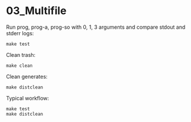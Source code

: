 # 03_Multifile

Run prog, prog-a, prog-so with 0, 1, 3 arguments and compare stdout and stderr logs:
```shell
make test
```

Clean trash:
```shell
make clean
```

Clean generates:
```shell
make distclean
```

Typical workflow:
```
make test
make distclean
```
